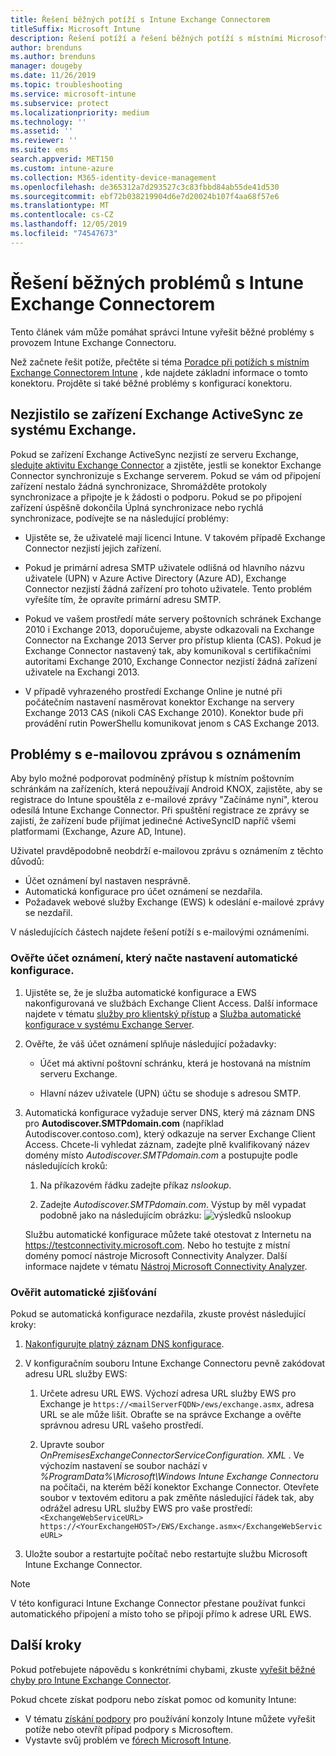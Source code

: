 ```yaml
---
title: Řešení běžných potíží s Intune Exchange Connectorem
titleSuffix: Microsoft Intune
description: Řešení potíží a řešení běžných potíží s místními Microsoft Intune Exchange Connector.
author: brenduns
ms.author: brenduns
manager: dougeby
ms.date: 11/26/2019
ms.topic: troubleshooting
ms.service: microsoft-intune
ms.subservice: protect
ms.localizationpriority: medium
ms.technology: ''
ms.assetid: ''
ms.reviewer: ''
ms.suite: ems
search.appverid: MET150
ms.custom: intune-azure
ms.collection: M365-identity-device-management
ms.openlocfilehash: de365312a7d293527c3c83fbbd84ab55de41d530
ms.sourcegitcommit: ebf72b038219904d6e7d20024b107f4aa68f57e6
ms.translationtype: MT
ms.contentlocale: cs-CZ
ms.lasthandoff: 12/05/2019
ms.locfileid: "74547673"
---
```

# <a name="resolve-common-problems-with-the-intune-exchange-connector"></a>Řešení běžných problémů s Intune Exchange Connectorem
 
Tento článek vám může pomáhat správci Intune vyřešit běžné problémy s provozem Intune Exchange Connectoru.

Než začnete řešit potíže, přečtěte si téma [Poradce při potížích s místním Exchange Connectorem Intune](troubleshoot-exchange-connector.md) , kde najdete základní informace o tomto konektoru. Projděte si také běžné problémy s konfigurací konektoru.

## <a name="an-exchange-activesync-device-isnt-discovered-from-exchange"></a>Nezjistilo se zařízení Exchange ActiveSync ze systému Exchange.

Pokud se zařízení Exchange ActiveSync nezjistí ze serveru Exchange, [sledujte aktivitu Exchange Connector](exchange-connector-install.md#on-premises-intune-exchange-connector-high-availability-support) a zjistěte, jestli se konektor Exchange Connector synchronizuje s Exchange serverem. Pokud se vám od připojení zařízení nestalo žádná synchronizace, Shromážděte protokoly synchronizace a připojte je k žádosti o podporu. Pokud se po připojení zařízení úspěšně dokončila Úplná synchronizace nebo rychlá synchronizace, podívejte se na následující problémy:

- Ujistěte se, že uživatelé mají licenci Intune. V takovém případě Exchange Connector nezjistí jejich zařízení.

- Pokud je primární adresa SMTP uživatele odlišná od hlavního názvu uživatele (UPN) v Azure Active Directory (Azure AD), Exchange Connector nezjistí žádná zařízení pro tohoto uživatele. Tento problém vyřešíte tím, že opravíte primární adresu SMTP.

- Pokud ve vašem prostředí máte servery poštovních schránek Exchange 2010 i Exchange 2013, doporučujeme, abyste odkazovali na Exchange Connector na Exchange 2013 Server pro přístup klienta (CAS). Pokud je Exchange Connector nastavený tak, aby komunikoval s certifikačními autoritami Exchange 2010, Exchange Connector nezjistí žádná zařízení uživatele na Exchangi 2013.

- V případě vyhrazeného prostředí Exchange Online je nutné při počátečním nastavení nasměrovat konektor Exchange na servery Exchange 2013 CAS (nikoli CAS Exchange 2010). Konektor bude při provádění rutin PowerShellu komunikovat jenom s CAS Exchange 2013.

## <a name="problems-with-the-notification-email-message"></a>Problémy s e-mailovou zprávou s oznámením

Aby bylo možné podporovat podmíněný přístup k místním poštovním schránkám na zařízeních, která nepoužívají Android KNOX, zajistěte, aby se registrace do Intune spouštěla z e-mailové zprávy "Začínáme nyní", kterou odesílá Intune Exchange Connector. Při spuštění registrace ze zprávy se zajistí, že zařízení bude přijímat jedinečné ActiveSyncID napříč všemi platformami (Exchange, Azure AD, Intune).

Uživatel pravděpodobně neobdrží e-mailovou zprávu s oznámením z těchto důvodů:

- Účet oznámení byl nastaven nesprávně.
- Automatická konfigurace pro účet oznámení se nezdařila.
- Požadavek webové služby Exchange (EWS) k odeslání e-mailové zprávy se nezdařil.

V následujících částech najdete řešení potíží s e-mailovými oznámeními.

### <a name="check-the-notification-account-that-retrieves-autodiscover-settings"></a>Ověřte účet oznámení, který načte nastavení automatické konfigurace.

1. Ujistěte se, že je služba automatické konfigurace a EWS nakonfigurovaná ve službách Exchange Client Access. Další informace najdete v tématu [služby pro klientský přístup](https://docs.microsoft.com/Exchange/architecture/client-access/client-access) a [Služba automatické konfigurace v systému Exchange Server](https://docs.microsoft.com/Exchange/architecture/client-access/autodiscover?view=exchserver-2019).

2. Ověřte, že váš účet oznámení splňuje následující požadavky:

   - Účet má aktivní poštovní schránku, která je hostovaná na místním serveru Exchange.

   - Hlavní název uživatele (UPN) účtu se shoduje s adresou SMTP.

3. Automatická konfigurace vyžaduje server DNS, který má záznam DNS pro **Autodiscover.SMTPdomain.com** (například Autodiscover.contoso.com), který odkazuje na server Exchange Client Access. Chcete-li vyhledat záznam, zadejte plně kvalifikovaný název domény místo *Autodiscover.SMTPdomain.com* a postupujte podle následujících kroků:

   1. Na příkazovém řádku zadejte příkaz *nslookup*.

   2. Zadejte *Autodiscover.SMTPdomain.com*. Výstup by měl vypadat podobně jako na následujícím obrázku: ![výsledků nslookup](./media/troubleshoot-exchange-connector-common-problems/nslookup-results.png
      )

   Službu automatické konfigurace můžete také otestovat z Internetu na https://testconnectivity.microsoft.com. Nebo ho testujte z místní domény pomocí nástroje Microsoft Connectivity Analyzer. Další informace najdete v tématu [Nástroj Microsoft Connectivity Analyzer](https://docs.microsoft.com/previous-versions/office/exchange-remote-connectivity/jj851141(v=exchg.80)).


### <a name="check-autodiscovery"></a>Ověřit automatické zjišťování

Pokud se automatická konfigurace nezdařila, zkuste provést následující kroky:

1. [Nakonfigurujte platný záznam DNS konfigurace](https://docs.microsoft.com/previous-versions/exchange-server/exchange-150/mt473798(v=exchg.150)).

2. V konfiguračním souboru Intune Exchange Connectoru pevně zakódovat adresu URL služby EWS:

   1. Určete adresu URL EWS. Výchozí adresa URL služby EWS pro Exchange je `https://<mailServerFQDN>/ews/exchange.asmx`, adresa URL se ale může lišit. Obraťte se na správce Exchange a ověřte správnou adresu URL vašeho prostředí.

   2. Upravte soubor *OnPremisesExchangeConnectorServiceConfiguration. XML* . Ve výchozím nastavení se soubor nachází v *%ProgramData%\Microsoft\Windows Intune Exchange Connectoru* na počítači, na kterém běží konektor Exchange Connector. Otevřete soubor v textovém editoru a pak změňte následující řádek tak, aby odrážel adresu URL služby EWS pro vaše prostředí: `<ExchangeWebServiceURL> https://<YourExchangeHOST>/EWS/Exchange.asmx</ExchangeWebServiceURL>`

3. Uložte soubor a restartujte počítač nebo restartujte službu Microsoft Intune Exchange Connector.

>[!NOTE]
> V této konfiguraci Intune Exchange Connector přestane používat funkci automatického připojení a místo toho se připojí přímo k adrese URL EWS.

## <a name="next-steps"></a>Další kroky

Pokud potřebujete nápovědu s konkrétními chybami, zkuste [vyřešit běžné chyby pro Intune Exchange Connector](troubleshoot-exchange-connector-common-errors.md).

Pokud chcete získat podporu nebo získat pomoc od komunity Intune:

- V tématu [získání podpory](../fundamentals/get-support.md) pro používání konzoly Intune můžete vyřešit potíže nebo otevřít případ podpory s Microsoftem.
- Vystavte svůj problém ve [fórech Microsoft Intune](https://social.technet.microsoft.com/Forums/home?forum=microsoftintuneprod).